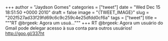 
+++
author = "Jaydson Gomes"
categories = ["tweet"]
date = "Wed Dec 15 18:51:50 +0000 2010"
draft = false
image = "{TWEET_IMAGE}"
slug = "202f527ad33f29fd69c6c9c259c4e25dfdd0cf6a"
tags = ["tweet"]
title = """RT @brgeek: Agora um usuá..."""
+++
RT @brgeek: Agora um usuário do Gmail pode delegar acesso à sua conta para outros usuários! http://goo.gl/337ht
